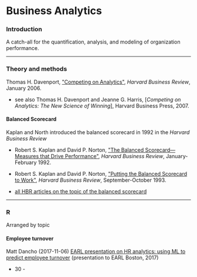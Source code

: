 # Business Analytics

### Introduction

A catch-all for the quantification, analysis, and modeling of organization performance.

---
### Theory and methods

Thomas H. Davenport, ["Competing on Analytics"](https://hbr.org/2006/01/competing-on-analytics), _Harvard Business Review_, January 2006.

* see also Thomas H. Davenport and Jeanne G. Harris, [_Competing on Analytics: The New Science of Winning_], Harvard Business Press, 2007.


#### Balanced Scorecard

Kaplan and North introduced the balanced scorecard in 1992 in the _Harvard Business Review_

* Robert S. Kaplan and David P. Norton, ["The Balanced Scorecard—Measures that Drive Performance"](https://hbr.org/1992/01/the-balanced-scorecard-measures-that-drive-performance-2), _Harvard Business Review_, January-February 1992.

* Robert S. Kaplan and David P. Norton, ["Putting the Balanced Scorecard to Work"](https://hbr.org/1993/09/putting-the-balanced-scorecard-to-work), _Harvard Business Review_, September-October 1993.

* [all HBR articles on the topic of the balanced scorecard](https://hbr.org/topic/balanced-scorecard)

---
### R

Arranged by topic

#### Employee turnover

Matt Dancho (2017-11-06) [EARL presentation on HR analytics: using ML to predict employee turnover](http://www.business-science.io/presentations/2017/11/06/earl-boston-2017.html) (presentation to EARL Boston, 2017)


- 30 -
